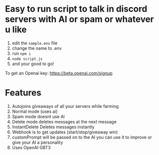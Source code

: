 # Easy to run script to talk in discord servers with AI or spam or whatever u like

  1. edit the `sample.env` file  
  2. change the name to .env
  3. run `npm i`
  4. `node script.js` 
  5. and your good to go!

To get an Openai key: https://beta.openai.com/signup

# Features

  1. Autojoins giveaways of all your servers while farming
  2. Normal mode (uses ai)
  3. Spam mode doesnt use AI
  4. Delete mode deletes messages at the next message
  5. InstantDelete Deletes messages instantly
  6. Webhook is to get updates (start/stop/giveaway win)
  7. customPrompt will be passed on to the AI you can use it to improve or give your AI a personality
  8. Uses OpenAI GBT3 
